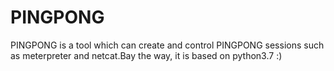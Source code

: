 # PINGPONG
PINGPONG is a tool which can create and control PINGPONG sessions such as meterpreter and netcat.Bay the way, it is based on python3.7 :)
